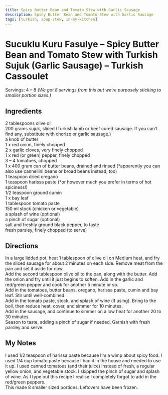 ```yaml
---
title: Spicy Butter Bean and Tomato Stew with Garlic Sausage
description: Spicy Butter Bean and Tomato Stew with Garlic Sausage
tags: [turkish, soup-stew, in-my-kitchen]
---
```


# Sucuklu Kuru Fasulye – Spicy Butter Bean and Tomato Stew with Turkish Sujuk (Garlic Sausage) – Turkish Cassoulet
Servings: 4 – 8 *(We got 8 servings from this but we’re purposely sticking to smaller portion sizes.)*

## Ingredients
2 tablespoons olive oil  
200 grams sujuk, sliced (Turkish lamb or beef cured sausage. If you can’t find any, substitute with chorizo or garlic sausage.)  
a knob of butter  
1 x red onion, finely chopped  
2 x garlic cloves, very finely chopped  
1 x red (or green) pepper, finely chopped  
3 – 4 tomatoes, chopped  
1 x 400 gram can of butter beans, drained and rinsed (*apparently you can also use cannellini beans or broad beans instead, too)  
1 teaspoon dried oregano  
1 teaspoon harissa paste (*or however much you prefer in terms of hot spiciness!)  
1/2 teaspoon ground cumin  
1 x bay leaf  
1 tablespoon tomato paste  
150 ml stock (chicken or vegetable)  
a splash of wine (optional)  
a pinch of sugar (optional)  
salt and freshly ground black pepper, to taste  
fresh parsley, finely chopped (to serve)

## Directions
In a large lidded pot, heat 1 tablespoon of olive oil on Medium heat, and fry the sliced sausage for about 2 minutes on each side. Remove meat from the pan and set it aside for now.  
Add the second tablespoon olive oil to the pan, along with the butter. Add the onion and fry until it just begins to soften. Add in the garlic and red/green pepper and cook for another 5 minute or so.  
Add in the tomatoes, butter beans, oregano, harissa paste, cumin and bay leaf. Stir until well-combined.  
Add in the tomato paste, stock, and splash of wine (if using). Bring to the boil, then reduce heat, cover, and simmer for 10 minutes.  
Add in the sausage, and continue to simmer on a low heat for another 20 to 30 minutes.  
Season to taste, adding a pinch of sugar if needed. Garnish with fresh parsley and serve.

## My Notes
I used 1/2 teaspoon of harissa paste because I’m a wimp about spicy food. I used 1/4 cup tomato paste because I had it in the house and needed to use it up. I used canned tomatoes (and their juice) instead of fresh, a regular yellow onion, and vegetable stock. I skipped the pinch of sugar and splash of wine. As I type out this recipe I realise I completely forgot to add in the red/green peppers.  
This made 8 smaller sized portions. Leftovers have been frozen.